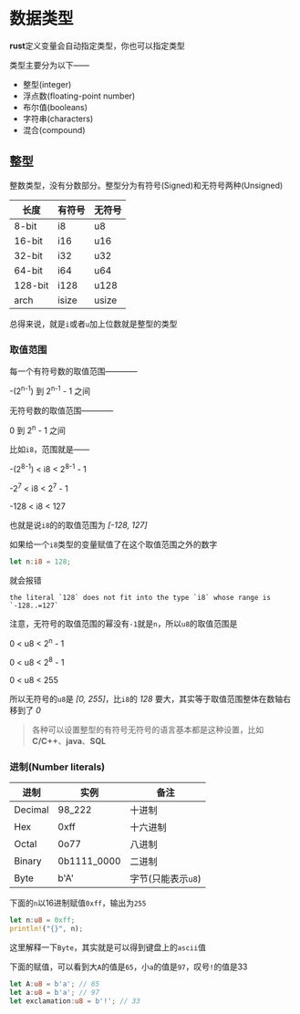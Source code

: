 # 数据类型


**rust**定义变量会自动指定类型，你也可以指定类型


类型主要分为以下——
- 整型(integer)
- 浮点数(floating-point number)
- 布尔值(booleans)
- 字符串(characters)
- 混合(compound)


## 整型


整数类型，没有分数部分。整型分为有符号(Signed)和无符号两种(Unsigned)

长度 | 有符号 | 无符号
---|---|---
8-bit | i8 | u8
16-bit | i16 | u16
32-bit | i32 | u32
64-bit | i64 | u64
128-bit | i128 | u128
arch | isize | usize


总得来说，就是`i`或者`u`加上位数就是整型的类型


### 取值范围


每一个有符号数的取值范围————

-(2<sup>n-1</sup>) 到 2<sup>n-1</sup> - 1 之间


无符号数的取值范围————


0 到 2<sup>n</sup> - 1 之间


比如`i8`，范围就是——


-(2<sup>8-1</sup>) < i8 < 2<sup>8-1</sup> - 1


-2<sup>7</sup> < i8 < 2<sup>7</sup> - 1


-128 < i8 < 127


也就是说`i8`的的取值范围为 *[-128, 127]*


如果给一个`i8`类型的变量赋值了在这个取值范围之外的数字


```rust
let n:i8 = 128;
```


就会报错


```
the literal `128` does not fit into the type `i8` whose range is `-128..=127`
```


注意，无符号的取值范围的幂没有`-1`就是`n`，所以`u8`的取值范围是


0 < u8 < 2<sup>n</sup> - 1


0 < u8 < 2<sup>8</sup> - 1


0 < u8 < 255


所以无符号的`u8`是 *[0, 255]*，比`i8`的 *128* 要大，其实等于取值范围整体在数轴右移到了 *0*


> 各种可以设置整型的有符号无符号的语言基本都是这种设置，比如**C/C++**、**java**、**SQL**


### 进制(Number literals)


进制 | 实例 | 备注
---|---|---
Decimal |	98_222 | 十进制
Hex | 0xff | 十六进制
Octal | 0o77 | 八进制
Binary | 0b1111_0000 | 二进制
Byte | b'A' | 字节(只能表示`u8`)


下面的`n`以16进制赋值`0xff`，输出为`255`


```rust
let n:u8 = 0xff;
println!("{}", n);
```


这里解释一下`Byte`，其实就是可以得到键盘上的`ascii`值


下面的赋值，可以看到大`A`的值是`65`，小`a`的值是`97`，叹号`!`的值是33


```rust
let A:u8 = b'a'; // 65
let a:u8 = b'a'; // 97
let exclamation:u8 = b'!'; // 33
```